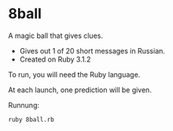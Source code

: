 # 8ball

A magic ball that gives clues.

* Gives out 1 of 20 short messages in Russian.
* Created on Ruby 3.1.2

To run, you will need the Ruby language.

At each launch, one prediction will be given.

Runnung:

```
ruby 8ball.rb
```
